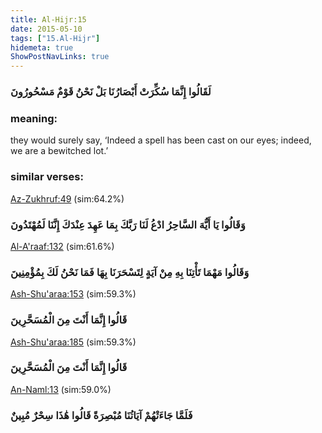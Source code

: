 ```yaml
---
title: Al-Hijr:15
date: 2015-05-10
tags: ["15.Al-Hijr"]
hidemeta: true 
ShowPostNavLinks: true 
---
```

### لَقَالُوا إِنَّمَا سُكِّرَتْ أَبْصَارُنَا بَلْ نَحْنُ قَوْمٌ مَسْحُورُونَ
### meaning: 
they would surely say, ‘Indeed a spell has been cast on our eyes; indeed, we are a bewitched lot.’
### similar verses: 

[Az-Zukhruf:49](/43/49) (sim:64.2%)

### وَقَالُوا يَا أَيُّهَ السَّاحِرُ ادْعُ لَنَا رَبَّكَ بِمَا عَهِدَ عِنْدَكَ إِنَّنَا لَمُهْتَدُونَ

[Al-A'raaf:132](/7/132) (sim:61.6%)

### وَقَالُوا مَهْمَا تَأْتِنَا بِهِ مِنْ آيَةٍ لِتَسْحَرَنَا بِهَا فَمَا نَحْنُ لَكَ بِمُؤْمِنِينَ

[Ash-Shu'araa:153](/26/153) (sim:59.3%)

### قَالُوا إِنَّمَا أَنْتَ مِنَ الْمُسَحَّرِينَ

[Ash-Shu'araa:185](/26/185) (sim:59.3%)

### قَالُوا إِنَّمَا أَنْتَ مِنَ الْمُسَحَّرِينَ

[An-Naml:13](/27/13) (sim:59.0%)

### فَلَمَّا جَاءَتْهُمْ آيَاتُنَا مُبْصِرَةً قَالُوا هَٰذَا سِحْرٌ مُبِينٌ

